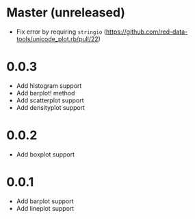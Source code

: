 # Master (unreleased)

- Fix error by requiring `stringio` (https://github.com/red-data-tools/unicode_plot.rb/pull/22)

# 0.0.3

- Add histogram support
- Add barplot! method
- Add scatterplot support
- Add densityplot support

# 0.0.2

- Add boxplot support

# 0.0.1

- Add barplot support
- Add lineplot support
